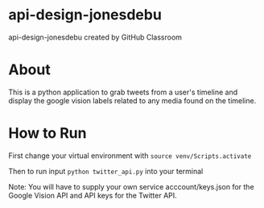 # api-design-jonesdebu
api-design-jonesdebu created by GitHub Classroom

# About
This is a python application to grab tweets from a user's timeline and display the google vision labels related to any media found on the timeline.

# How to Run
First change your virtual environment with `source venv/Scripts.activate`

Then to run input `python twitter_api.py` into your terminal

Note: You will have to supply your own service acccount/keys.json for the Google Vision API and API
keys for the Twitter API.
